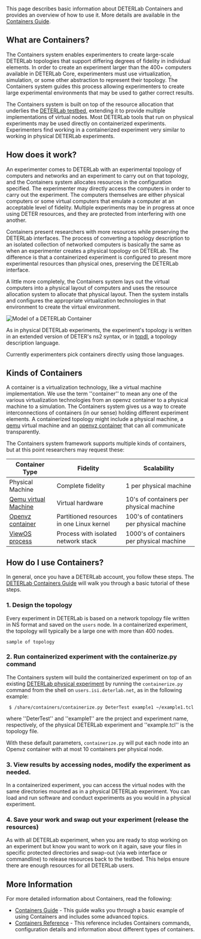 This page describes basic information about DETERLab Containers and provides an overview of how to use it. More details are available in the <a href="/containers/containers-guide/">Containers Guide</a>.

## What are Containers?
The Containers system enables experimenters to create large-scale DETERLab topologies that support differing degrees of fidelity in individual elements.  In order to create an experiment larger than the 400+ computers available in DETERLab Core, experimenters must use virtualization, simulation, or some other abstraction to represent their topology.  The Containers system guides this process allowing experimenters to create large experimental environments that may be used to gather correct results.

The Containers system is built on top of the resource allocation that underlies the <a href="http://www.isi.deterlab.net">DETERLab testbed</a>, extending it to provide multiple implementations of virtual nodes. Most DETERLab tools that run on physical experiments may be used directly on containerized experiments.  Experimenters find working in a containerized experiment very similar to working in physical DETERLab experiments.

## How does it work?

An experimenter comes to DETERLab with an experimental topology of computers and networks and an experiment to carry out on that topology, and the Containers system allocates resources in the configuration specified.  The experimenter may directly access the computers in order to carry out the experiment.  The computers themselves are either physical computers or some virtual computers that emulate a computer at an acceptable level of fidelity.  Multiple experiments may be in progress at once using DETER resources, and they are protected from interfering with one another.

Containers present researchers with more resources while preserving the DETERLab interfaces. The process of converting a topology description to an isolated collection of networked computers is basically the same as when an experimenter creates a physical topology on DETERLab.  The difference is that a containerized experiment is configured to present more experimental resources than physical ones, preserving the DETERLab interface.

A little more completely, the Containers system lays out the virtual computers into a physical layout of computers and uses the resource allocation system to allocate that physical layout.  Then the system installs and configures the appropriate virtualization technologies in that environment to create the virtual environment.

![Model of a DETERLab Container](/img/container-model.png)

As in physical DETERLab experiments, the experiment's topology is written in an extended version of DETER's ns2 syntax, or in <a href="http://fedd.deterlab.net/wiki/TopDl">topdl</a>, a topology description language.  

Currently experimenters pick containers directly using those languages.

## Kinds of Containers

A container is a virtualization technology, like a virtual machine implementation.  We use the term ''container'' to mean any one of the various virtualization technologies from an openvz container to a physical machine to a simulation.  The Containers system gives us a way to create interconnections of containers (in our sense) holding different experiment elements.  A containerized topology might include a physical machine, a <a href="http://wiki.qemu.org/Main_Page">qemu</a> virtual machine and an <a href="http://openvz.org">openvz container</a> that can all communicate transparently.

The Containers system framework supports multiple kinds of containers, but at this point researchers may request these:

| Container Type | Fidelity | Scalability |
| -------------- | -------- | ----------- |
| Physical Machine | Complete fidelity | 1 per physical machine |
| <a href="http://wiki.qemu.org/Main_Page">Qemu virtual Machine</a> | Virtual hardware | 10's of containers per physical machine |
| <a href="http://openvz.org">Openvz container</a> | Partitioned resources in one Linux kernel | 100's of contatiners per physical machine |
| <a href="http://wiki.virtualsquare.org/wiki/index.php/Introduction#View_OS">ViewOS process</a> | Process with isolated network stack | 1000's of containers per physical machine | 

## How do I use Containers?

In general, once you have a DETERLab account, you follow these steps. The <a href="/containers/containers-guide/">DETERLab Containers Guide</a> will walk you through a basic tutorial of these steps.

### 1. Design the topology
Every experiment in DETERLab is based on a network topology file written in NS format and saved on the ```users``` node. In a containerized experiment, the topology will typically be a large one with more than 400 nodes.

```
sample of topology
```

### 2. Run containerized experiment with the containerize.py command

The Containers system will build the containerized experiment on top of an existing <a href="/core/core-guide/"> DETERLab physical experiment</a> by running the ```containerize.py``` command from the shell on ```users.isi.deterlab.net```, as in the following example:
```
 $ /share/containers/containerize.py DeterTest example1 ~/example1.tcl 
```
where ''DeterTest'' and ''example1'' are the project and experiment name, respectively, of the physical DETERLab experiment and ''example.tcl'' is the topology file.

With these default parameters, ```containerize.py``` will put each node into an  Openvz container with at most 10 containers per physical node.

### 3. View results by accessing nodes, modify the experiment as needed.
In a containerized experiment, you can access the virtual nodes with the same directories mounted as in a physical DETERLab experiment. You can load and run software and conduct experiments as you would in a physical experiment. 

### 4. Save your work and swap out your experiment (release the resources)
As with all DETERLab experiment, when you are ready to stop working on an experiment but know you want to work on it again, save your files in specific protected directories and swap-out (via web interface or commandline) to release resources back to the testbed. This helps ensure there are enough resources for all DETERLab users.
 
## More Information
For more detailed information about Containers, read the following:

* <a href="/containers/containers-guide/">Containers Guide</a> - This guide walks you through a basic example of using Containers and includes some advanced topics.
* <a href="/containers/containers-reference/">Containers Reference</a> - This reference includes Containers commands, configuration details and information about different types of containers.
